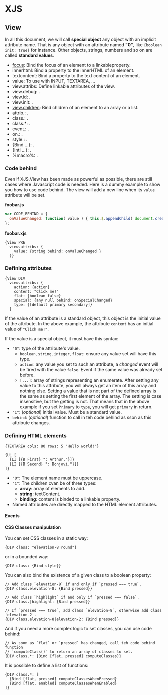 # XJS
## View
In all this document, we will call __special object__ any object with an implicit attribute name.
That is any object with an attribute named __"0"__, like `{boolean init: true}` for instance.
Other objects, strings, numbers and so on are called __standard values__.

* [focus](xjs.view.focus.md): Bind the focus of an element to a linkableproperty.
* innerhtml: Bind a property to the innerHTML of an element.
* textcontent: Bind a property to the text content of an element.
* value: To use with INPUT, TEXTAREA, ...
* view.attribs: Define linkable attributes of the view.
* view.debug: .
* view.id: .
* view.init: .
* [view.children](xjs.view.view.children): Bind chldren of an element to an array or a list.
* attrib.<names>: .
* class.<names>: .
* class.*: .
* event.<event-name>: .
* on.<attrib-name>: .
* style.<name>: .
* {Bind ...}: .
* {Intl ...}: .
* %macro%: .

### Code behind
Even if XJS.View has been made as powerful as possible, there are still cases where Javascript code is needed.
Here is a dummy example to show you how to use code behind. The view will add a new line when its `value` attribute will be set.

__foobar.js__
```js
var CODE_BEHIND = {
  onValueChanged: function( value ) { this.$.appendChild( document.createTextNode( value + "\n" ) ); }
};
```

__foobar.xjs__
```
{View PRE
  view.attribs: {
    value: {string behind: onValueChanged }
  }}
```


### Defining attributes
```
{View DIV
  view.attribs: {
    action: {action}
    content: "Click me!"
    flat: {boolean false}
    special: {any null behind: onSpecialChanged}
    type: {[default primary secondary]}
  }
```
If the value of an attribute is a standard object, this object is the initial value of the attribute.
In the above example, the attribute `content` has an initial value of `"Click me!"`.

If the value is a special object, it must have this syntax:
* `"0"`: type of the attribute's value.
    * `boolean`, `string`, `integer`, `float`: ensure any value set will have this type.
    * `action`: any value you set to such an attribute, a _changed_ event will be fired with the value `false`.
      Event if the same value was already set before.
    * `[...]`: array of strings representing an enumerate. After setting any value to this attribute, you will always get an item of this array and nothing else.
      Setting a value that is not part of the defined array is the same as setting the first element of the array.
      The setting is case insensitive, but the getting is not. That means that in the above example if you set `Primary` to `type`, you will get `primary` in return.
* `"1"`: (_optional_) initial value. Must be a standard value.
* `behind`: (_optional_) function to call in teh code behind as sson as this attribute changes.

### Defining HTML elements
```
{TEXTAREA cols: 80 rows: 5 "Hello world!"}
```

```
{UL [
  {LI [{B First} ": Arthur."}]}
  {LI [{B Second} ": Bonjovi."}]}
]}
```

* `"0"`: The element name must be uppercase.
* `"1"`: The children cvan be of three types:
    * __array__: array of elements to add.
    * __string__: textContent.
    * __binding__: content is binded to a linkable property.
* Named attributes are directly mapped to the HTML element attributes.

#### Events

#### CSS Classes manipulation
You can set CSS classes in a static way:
```
{DIV class: "elevation-8 round"}
```
or in a bounded way:
```
{DIV class: {Bind style}}
```

You can also bind the existence of a given class to a boolean property:
```
// Add class `elevation-8` if and only if `pressed === true`.
{DIV class.elevation-8: {Bind pressed}}
```
```
// Add class `highlight` if and only if `pressed === false`.
{DIV class.|highlight: {Bind pressed}}
```
```
// If `pressed === true`, add class `elevation-8`, otherwise add class 'elevation-2'.
{DIV class.elevation-8|elevation-2: {Bind pressed}}
```

And if you need a more complex logic to set classes, you can use code behind:
```
// As soon as `flat` or `pressed` has changed, call teh code behind function
// `computeClass()` to return an array of classes to set.
{DIV class.*: {Bind [flat, pressed] computeClasses}}
```

It is possible to define a list of functions:
```
{DIV class.*: [
  {Bind [flat, pressed] computeClassesWhenPressed}
  {Bind [flat, enabled] computeClassesWhenEnabled}
]}
```
